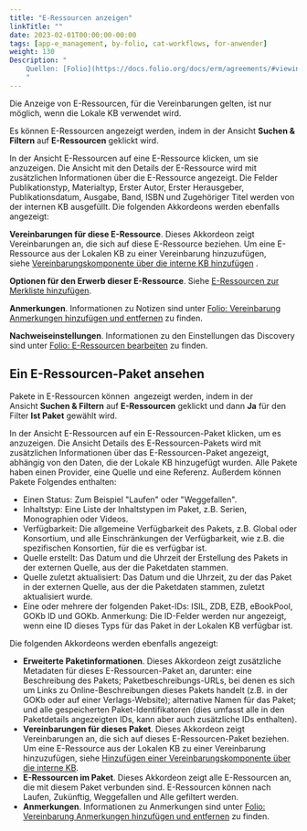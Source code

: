 ```yaml
---
title: "E-Ressourcen anzeigen"
linkTitle: ""
date: 2023-02-01T00:00:00-00:00
tags: [app-e_management, by-folio, cat-workflows, for-anwender]
weight: 130
Description: "
    Quellen: [Folio](https://docs.folio.org/docs/erm/agreements/#viewing-an-e-resource) & [GBV](https://info.gbv.de/display/FOLIOGBVEXTERN/Folio:+E-Ressourcen+anzeigen)
    "
---
```


Die Anzeige von E-Ressourcen, für die Vereinbarungen gelten, ist nur möglich, wenn die Lokale KB verwendet wird.

Es können E-Ressourcen angezeigt werden, indem in der Ansicht **Suchen & Filtern** auf **E-Ressourcen** geklickt wird.

In der Ansicht E-Ressourcen auf eine E-Ressource klicken, um sie anzuzeigen. Die Ansicht mit den Details der E-Ressource wird mit zusätzlichen Informationen über die E-Ressource angezeigt. Die Felder Publikationstyp, Materialtyp, Erster Autor, Erster Herausgeber, Publikationsdatum, Ausgabe, Band, ISBN und Zugehöriger Titel werden von der internen KB ausgefüllt. Die folgenden Akkordeons werden ebenfalls angezeigt:

**Vereinbarungen für diese E-Ressource**. Dieses Akkordeon zeigt Vereinbarungen an, die sich auf diese E-Ressource beziehen. Um eine E-Ressource aus der Lokalen KB zu einer Vereinbarung hinzuzufügen, siehe [Vereinbarungskomponente über die interne KB hinzufügen](https://info.gbv.de/display/FOLIOGBVEXTERN/Folio%3A+Vereinbarung+anlegen) .

**Optionen für den Erwerb dieser E-Ressource**. Siehe [E-Ressourcen zur Merkliste hinzufügen](https://info.gbv.de/display/FOLIOGBVEXTERN/Folio%3A+Vereinbarung+anlegen).

**Anmerkungen**. Informationen zu Notizen sind unter [Folio: Vereinbarung Anmerkungen hinzufügen und entfernen](https://info.gbv.de/pages/viewpage.action?pageId=845250613) zu finden.

**Nachweiseinstellungen**. Informationen zu den Einstellungen das Discovery sind unter [Folio: E-Ressourcen bearbeiten](https://info.gbv.de/display/FOLIOGBVEXTERN/Folio%3A+E-Ressourcen+bearbeiten) zu finden.

## Ein E-Ressourcen-Paket ansehen

Pakete in E-Ressourcen können  angezeigt werden, indem in der Ansicht **Suchen & Filtern** auf **E-Ressourcen** geklickt und dann **Ja** für den Filter **Ist Paket** gewählt wird.

In der Ansicht E-Ressourcen auf ein E-Ressourcen-Paket klicken, um es anzuzeigen. Die Ansicht Details des E-Ressourcen-Pakets wird mit zusätzlichen Informationen über das E-Ressourcen-Paket angezeigt, abhängig von den Daten, die der Lokale KB hinzugefügt wurden. Alle Pakete haben einen Provider, eine Quelle und eine Referenz. Außerdem können Pakete Folgendes enthalten:

-   Einen Status: Zum Beispiel "Laufen" oder "Weggefallen".
-   Inhaltstyp: Eine Liste der Inhaltstypen im Paket, z.B. Serien, Monographien oder Videos.
-   Verfügbarkeit: Die allgemeine Verfügbarkeit des Pakets, z.B. Global oder Konsortium, und alle Einschränkungen der Verfügbarkeit, wie z.B. die spezifischen Konsortien, für die es verfügbar ist.
-   Quelle erstellt: Das Datum und die Uhrzeit der Erstellung des Pakets in der externen Quelle, aus der die Paketdaten stammen.
-   Quelle zuletzt aktualisiert: Das Datum und die Uhrzeit, zu der das Paket in der externen Quelle, aus der die Paketdaten stammen, zuletzt aktualisiert wurde.
-   Eine oder mehrere der folgenden Paket-IDs: ISIL, ZDB, EZB, eBookPool, GOKb ID und GOKb. Anmerkung: Die ID-Felder werden nur angezeigt, wenn eine ID dieses Typs für das Paket in der Lokalen KB verfügbar ist.

Die folgenden Akkordeons werden ebenfalls angezeigt:

-   **Erweiterte Paketinformationen**. Dieses Akkordeon zeigt zusätzliche Metadaten für dieses E-Ressourcen-Paket an, darunter: eine Beschreibung des Pakets; Paketbeschreibungs-URLs, bei denen es sich um Links zu Online-Beschreibungen dieses Pakets handelt (z.B. in der GOKb oder auf einer Verlags-Website); alternative Namen für das Paket; und alle gespeicherten Paket-Identifikatoren (dies umfasst alle in den Paketdetails angezeigten IDs, kann aber auch zusätzliche IDs enthalten).
-   **Vereinbarungen für dieses Paket**. Dieses Akkordeon zeigt Vereinbarungen an, die sich auf dieses E-Ressourcen-Paket beziehen. Um eine E-Ressource aus der Lokalen KB zu einer Vereinbarung hinzuzufügen, siehe [Hinzufügen einer Vereinbarungskomponente über die interne KB](https://info.gbv.de/display/FOLIOGBVEXTERN/Folio%3A+Vereinbarung+anlegen).
-   **E-Ressourcen im Paket**. Dieses Akkordeon zeigt alle E-Ressourcen an, die mit diesem Paket verbunden sind. E-Ressourcen können nach Laufen, Zukünftig, Weggefallen und Alle gefiltert werden.
-   **Anmerkungen**. Informationen zu Anmerkungen sind unter [Folio: Vereinbarung Anmerkungen hinzufügen und entfernen](https://info.gbv.de/pages/viewpage.action?pageId=845250613) zu finden.
